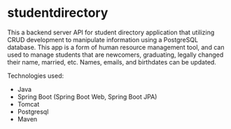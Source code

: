 # studentdirectory
This a backend server API for student directory application that utilizing CRUD development to manipulate information using a PostgreSQL database. This app is a form of human resource management tool, and can used to manage students that are newcomers, graduating, legally changed their name, married, etc. Names, emails, and birthdates can be updated. 


Technologies used:
  * Java
  * Spring Boot (Spring Boot Web, Spring Boot JPA)
  * Tomcat
  * Postgresql
  * Maven

